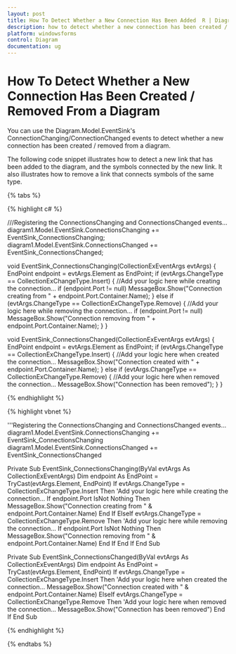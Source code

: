 ```yaml
---
layout: post
title: How To Detect Whether a New Connection Has Been Added  R | Diagram | Windows Forms | Syncfusion
description: how to detect whether a new connection has been created / removed from a diagram
platform: windowsforms
control: Diagram
documentation: ug
---
```


# How To Detect Whether a New Connection Has Been Created / Removed From a Diagram

You can use the Diagram.Model.EventSink's ConnectionChanging/ConnectionChanged events to detect whether a new connection has been created / removed from a diagram.

The following code snippet illustrates how to detect a new link that has been added to the diagram, and the symbols connected by the new link. It also illustrates how to remove a link that connects symbols of the same type.

{% tabs %}

{% highlight c# %}

///Registering the ConnectionsChanging and ConnectionsChanged events... 
diagram1.Model.EventSink.ConnectionsChanging += EventSink_ConnectionsChanging;
diagram1.Model.EventSink.ConnectionsChanged += EventSink_ConnectionsChanged;

void EventSink_ConnectionsChanging(CollectionExEventArgs evtArgs)
{
EndPoint endpoint = evtArgs.Element as EndPoint;
if (evtArgs.ChangeType == CollectionExChangeType.Insert)
{
//Add your logic here while creating the connection...
if (endpoint.Port != null)
MessageBox.Show("Connection creating from " + endpoint.Port.Container.Name);
}
else if (evtArgs.ChangeType == CollectionExChangeType.Remove)
{
//Add your logic here while removing the connection...
if (endpoint.Port != null)
MessageBox.Show("Connection removing from " + endpoint.Port.Container.Name);
}
}

void EventSink_ConnectionsChanged(CollectionExEventArgs evtArgs)
{
EndPoint endpoint = evtArgs.Element as EndPoint;
if (evtArgs.ChangeType == CollectionExChangeType.Insert)
{
//Add your logic here when created the connection...
MessageBox.Show("Connection created with " + endpoint.Port.Container.Name);
}
else if (evtArgs.ChangeType == CollectionExChangeType.Remove)
{
//Add your logic here when removed the connection...
MessageBox.Show("Connection has been removed");
}
}




{% endhighlight %}

{% highlight vbnet %}

'''Registering the ConnectionsChanging and ConnectionsChanged events... 
diagram1.Model.EventSink.ConnectionsChanging += EventSink_ConnectionsChanging
diagram1.Model.EventSink.ConnectionsChanged += EventSink_ConnectionsChanged

Private Sub EventSink_ConnectionsChanging(ByVal evtArgs As CollectionExEventArgs)
Dim endpoint As EndPoint = TryCast(evtArgs.Element, EndPoint)
If evtArgs.ChangeType = CollectionExChangeType.Insert Then
'Add your logic here while creating the connection...
If endpoint.Port IsNot Nothing Then
MessageBox.Show("Connection creating from " & endpoint.Port.Container.Name)
End If
ElseIf evtArgs.ChangeType = CollectionExChangeType.Remove Then
'Add your logic here while removing the connection...
If endpoint.Port IsNot Nothing Then
MessageBox.Show("Connection removing from " & endpoint.Port.Container.Name)
End If
End If
End Sub

Private Sub EventSink_ConnectionsChanged(ByVal evtArgs As CollectionExEventArgs)
Dim endpoint As EndPoint = TryCast(evtArgs.Element, EndPoint)
If evtArgs.ChangeType = CollectionExChangeType.Insert Then
'Add your logic here when created the connection...
MessageBox.Show("Connection created with " & endpoint.Port.Container.Name)
ElseIf evtArgs.ChangeType = CollectionExChangeType.Remove Then
'Add your logic here when removed the connection...
MessageBox.Show("Connection has been removed")
End If
End Sub

{% endhighlight %}

{% endtabs %}